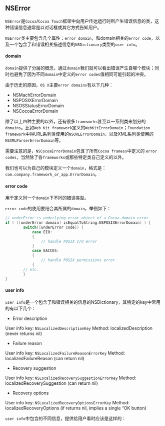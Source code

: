 
## NSError 

`NSError`是`Cocoa`/`Cocoa Touch`框架中向用户传达运行时所产生错误信息的类，这种错误信息通常是以对话框或其它方式告知用户。

`NSError`类主要包含几个属性：`error domain`，和domain相关的`error code`，以及一个包含了和错误相关描述信息的`NSDictionary`类型的`user info`。

#### domain

`domain`提供了分层的概念，通过`domain`我们就可以看出错误产生自哪个模块；同时也避免了因为不同`domain`中定义的`error codes`值相同可能引起的冲突。

由于历史的原因，`OS X`主要`error domains`有以下几种：

* NSMachErrorDomain
* NSPOSIXErrorDomain
* NSOSStatusErrorDomain
* NSCocoaErrorDomain

除了以上四种主要的以外，还有很多`frameworks`甚至以一系列类来划分的`domains`。比如`Web Kit framework`定义的`WebKitErrorDomain`；`Foundation framework`中得URL系列类使用的`NSURLErrorDomain`，以及XML系列类使用的`NSXMLParserErrorDomain`等。

需要注意的是，`NSCocoaErrorDomain`包含了所有`Cocoa framess`中定义的 `error codes`，当然除了各`frameworks`或那些特定类自己定义的以外。

我们也可以为自己的模块定义一个`domain`，格式是：`com.company.framework_or_app.ErrorDomain`。

#### error code

用于定义同一个`domain`下不同的错误类型。

`error code`的使用要结合其所属的`domain`，举例如下：

```objective-c
// underError is underlying-error object of a Cocoa-domain error
if ( [[underError domain] isEqualToString:NSPOSIXErrorDomain] ) {
        switch([underError code]) {
            case EIO:
            {
                // handle POSIX I/O error
            }
            case EACCES:
            {
                // handle POSIX permissions error
            {
        // etc.
        }
}
```

#### user info

`user info`是一个包含了和错误相关的信息的NSDictionary，其特定的key中常用的有以下几个：

* Error description

User info key: `NSLocalizedDescriptionKey`
Method: localizedDescription (never returns nil)

* Failure reason
 
User info key: `NSLocalizedFailureReasonErrorKey`
Method: localizedFailureReason (can return nil)

* Recovery suggestion
 
User info key: `NSLocalizedRecoverySuggestionErrorKey`
Method: localizedRecoverySuggestion (can return nil)

* Recovery options

User info key: `NSLocalizedRecoveryOptionsErrorKey`
Method: localizedRecoveryOptions (if returns nil, implies a single “OK button)

`user info`中包含的不同信息，提供给用户看时应该是这样的：
































